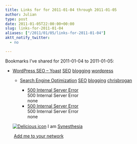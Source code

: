 ```yaml
---
title: Links for for 2011-01-04 through 2011-01-05
author: Julian
type: post
date: 2011-01-05T22:00:00+00:00
slug: links-for-2011-01-04 
aliases: ["/2011/01/05/links-for-2011-01-04"]
aktt_notify_twitter:
  - no

---
```

Bookmarks I&#8217;ve shared for 2011-01-04 to 2011-01-05:

  * [WordPress SEO &#8211; Yoast][1] 
    [SEO][2] [blogging][3] [wordpress][4] </li> 
    
      * [Search Engine Optimization][5] 
        [SEO][2] [blogging][3] [chrisbrogan][6] </li> 
        
          * [500 Internal Server Error][7]  
            500 Internal Server Error  
            none
          * [500 Internal Server Error][7]  
            500 Internal Server Error  
            none</ul> 
        
        <p class="deliciouslink">
          <a href="https://del.icio.us/synesthesia" title="See all my bookmarks on del.icio.us"><img src="https://www.synesthesia.co.uk/images/deliciousicon.jpg" alt="Delicious icon" /></a>&nbsp;I am <a href="https://del.icio.us/synesthesia" title="See all my bookmarks on del.icio.us">Synesthesia</a>
        </p>
        
        <p class="deliciouslink">
          <a href="https://del.icio.us/network?add=synesthesia" title="Add me to your del.icio.us network"><img src="https://www.synesthesia.co.uk/images/add.gif" alt="" /></a>&nbsp;<a href="https://del.icio.us/network?add=synesthesia" title="Add me to your del.icio.us network">Add me to your network</a>
        </p>

 [1]: https://yoast.com/articles/wordpress-seo
 [2]: https://www.delicious.com/synesthesia/SEO
 [3]: https://www.delicious.com/synesthesia/blogging
 [4]: https://www.delicious.com/synesthesia/wordpress
 [5]: https://www.chrisbrogan.com/search-engine-optimization
 [6]: https://www.delicious.com/synesthesia/chrisbrogan
 [7]: https://feeds.delicious.com/v2/rss/synesthesia
